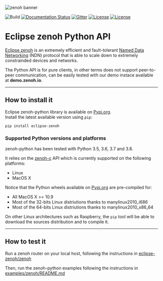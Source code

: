 ![zenoh banner](./zenoh-dragon.png)

![Build](https://github.com/eclipse-zenoh/zenoh-python/workflows/Python%20package/badge.svg)
[![Documentation Status](https://readthedocs.org/projects/zenoh-python/badge/?version=latest)](https://zenoh-python.readthedocs.io/en/latest/?badge=latest)
[![Gitter](https://badges.gitter.im/atolab/zenoh.svg)](https://gitter.im/atolab/zenoh?utm_source=badge&utm_medium=badge&utm_campaign=pr-badge)
[![License](https://img.shields.io/badge/License-EPL%202.0-blue)](https://choosealicense.com/licenses/epl-2.0/)
[![License](https://img.shields.io/badge/License-Apache%202.0-blue.svg)](https://opensource.org/licenses/Apache-2.0)

# Eclipse zenoh Python API

[Eclipse zenoh](http://zenoh.io) is an extremely efficient and fault-tolerant [Named Data Networking](http://named-data.net) (NDN) protocol 
that is able to scale down to extremely constrainded devices and networks. 

The Python API is for pure clients, in other terms does not support peer-to-peer communication, can be easily
tested with our demo instace available at **demo.zenoh.io**.

-------------------------------
## How to install it

Eclipse zenoh-python library is available on [Pypi.org](https://pypi.org/project/eclipse-zenoh/).  
Install the latest available version using `pip`:
```
pip install eclipse-zenoh
```

### Supported Python versions and platforms

zenoh-python has been tested with Python 3.5, 3.6, 3.7 and 3.8. 

It relies on the [zenoh-c](https://github.com/eclipse-zenoh/zenoh-c) API which is currently supported on the following platforms:
 * Linux
 * MacOS X

Notice that the Python wheels available on [Pypi.org](https://pypi.org/project/zenoh/) are pre-compiled for:
 * All MacOS X >= 10.9
 * Most of the 32-bits Linux distriutions thanks to manylinux2010_i686
 * Most of the 64-bits Linux distriutions thanks to manylinux2010_x86_64

On other Linux architectures such as Raspberry, the `pip` tool will be able to download the sources distribution and to compile it.

-------------------------------
## How to test it

Run a zenoh router on your local host, following the instructions in [eclipse-zenoh/zenoh](https://github.com/eclipse-zenoh/zenoh#how-to-test-it)

Then, run the zenoh-python examples following the instructions in [examples/zenoh/README.md](https://github.com/eclipse-zenoh/zenoh-python/blob/master/examples/zenoh/README.md)

